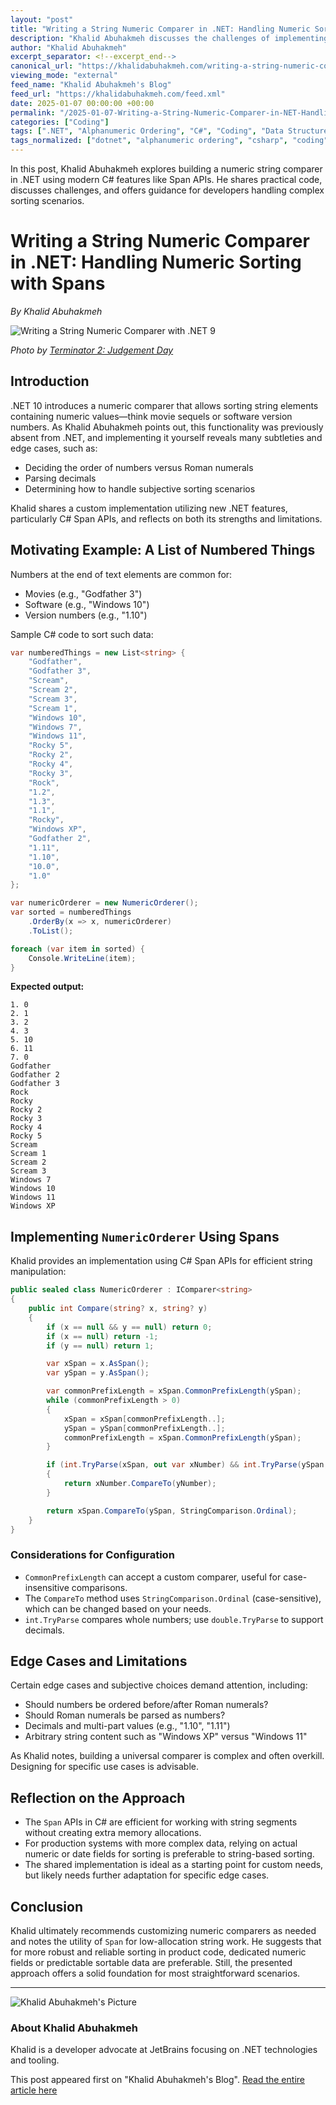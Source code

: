 ```yaml
---
layout: "post"
title: "Writing a String Numeric Comparer in .NET: Handling Numeric Sorting with Spans"
description: "Khalid Abuhakmeh discusses the challenges of implementing a string numeric comparer in .NET, especially when sorting lists with embedded numbers (e.g., movie titles or software versions). He provides a sample implementation using C# Span APIs, outlines edge cases, and reflects on practical considerations."
author: "Khalid Abuhakmeh"
excerpt_separator: <!--excerpt_end-->
canonical_url: "https://khalidabuhakmeh.com/writing-a-string-numeric-comparer-with-dotnet-9"
viewing_mode: "external"
feed_name: "Khalid Abuhakmeh's Blog"
feed_url: "https://khalidabuhakmeh.com/feed.xml"
date: 2025-01-07 00:00:00 +00:00
permalink: "/2025-01-07-Writing-a-String-Numeric-Comparer-in-NET-Handling-Numeric-Sorting-with-Spans.html"
categories: ["Coding"]
tags: [".NET", "Alphanumeric Ordering", "C#", "Coding", "Data Structures", "IComparer", "Numeric Comparer", "Posts", "Software Development", "Sorting", "Span APIs", "String Manipulation"]
tags_normalized: ["dotnet", "alphanumeric ordering", "csharp", "coding", "data structures", "icomparer", "numeric comparer", "posts", "software development", "sorting", "span apis", "string manipulation"]
---
```


In this post, Khalid Abuhakmeh explores building a numeric string comparer in .NET using modern C# features like Span APIs. He shares practical code, discusses challenges, and offers guidance for developers handling complex sorting scenarios.<!--excerpt_end-->

# Writing a String Numeric Comparer in .NET: Handling Numeric Sorting with Spans

*By Khalid Abuhakmeh*

![Writing a String Numeric Comparer with .NET 9](https://res.cloudinary.com/abuhakmeh/image/fetch/c_limit,f_auto,q_auto,w_800/https://khalidabuhakmeh.com/assets/images/posts/misc/string-numeric-comparer-dotnet-9.jpg)

*Photo by [Terminator 2: Judgement Day](https://www.imdb.com/title/tt0103064/)*

## Introduction

.NET 10 introduces a numeric comparer that allows sorting string elements containing numeric values—think movie sequels or software version numbers. As Khalid Abuhakmeh points out, this functionality was previously absent from .NET, and implementing it yourself reveals many subtleties and edge cases,
such as:

- Deciding the order of numbers versus Roman numerals
- Parsing decimals
- Determining how to handle subjective sorting scenarios

Khalid shares a custom implementation utilizing new .NET features, particularly C# Span APIs, and reflects on both its strengths and limitations.

## Motivating Example: A List of Numbered Things

Numbers at the end of text elements are common for:

- Movies (e.g., "Godfather 3")
- Software (e.g., "Windows 10")
- Version numbers (e.g., "1.10")

Sample C# code to sort such data:

```csharp
var numberedThings = new List<string> {
    "Godfather",
    "Godfather 3",
    "Scream",
    "Scream 2",
    "Scream 3",
    "Scream 1",
    "Windows 10",
    "Windows 7",
    "Windows 11",
    "Rocky 5",
    "Rocky 2",
    "Rocky 4",
    "Rocky 3",
    "Rock",
    "1.2",
    "1.3",
    "1.1",
    "Rocky",
    "Windows XP",
    "Godfather 2",
    "1.11",
    "1.10",
    "10.0",
    "1.0"
};

var numericOrderer = new NumericOrderer();
var sorted = numberedThings
    .OrderBy(x => x, numericOrderer)
    .ToList();

foreach (var item in sorted) {
    Console.WriteLine(item);
}
```

**Expected output:**

```text
1. 0
2. 1
3. 2
4. 3
5. 10
6. 11
7. 0
Godfather
Godfather 2
Godfather 3
Rock
Rocky
Rocky 2
Rocky 3
Rocky 4
Rocky 5
Scream
Scream 1
Scream 2
Scream 3
Windows 7
Windows 10
Windows 11
Windows XP
```

## Implementing `NumericOrderer` Using Spans

Khalid provides an implementation using C# Span APIs for efficient string manipulation:

```csharp
public sealed class NumericOrderer : IComparer<string>
{
    public int Compare(string? x, string? y)
    {
        if (x == null && y == null) return 0;
        if (x == null) return -1;
        if (y == null) return 1;

        var xSpan = x.AsSpan();
        var ySpan = y.AsSpan();

        var commonPrefixLength = xSpan.CommonPrefixLength(ySpan);
        while (commonPrefixLength > 0)
        {
            xSpan = xSpan[commonPrefixLength..];
            ySpan = ySpan[commonPrefixLength..];
            commonPrefixLength = xSpan.CommonPrefixLength(ySpan);
        }

        if (int.TryParse(xSpan, out var xNumber) && int.TryParse(ySpan, out var yNumber))
        {
            return xNumber.CompareTo(yNumber);
        }

        return xSpan.CompareTo(ySpan, StringComparison.Ordinal);
    }
}
```

### Considerations for Configuration

- `CommonPrefixLength` can accept a custom comparer, useful for case-insensitive comparisons.
- The `CompareTo` method uses `StringComparison.Ordinal` (case-sensitive), which can be changed based on your needs.
- `int.TryParse` compares whole numbers; use `double.TryParse` to support decimals.

## Edge Cases and Limitations

Certain edge cases and subjective choices demand attention, including:

- Should numbers be ordered before/after Roman numerals?
- Should Roman numerals be parsed as numbers?
- Decimals and multi-part values (e.g., "1.10", "1.11")
- Arbitrary string content such as "Windows XP" versus "Windows 11"

As Khalid notes, building a universal comparer is complex and often overkill. Designing for specific use cases is advisable.

## Reflection on the Approach

- The `Span` APIs in C# are efficient for working with string segments without creating extra memory allocations.
- For production systems with more complex data, relying on actual numeric or date fields for sorting is preferable to string-based sorting.
- The shared implementation is ideal as a starting point for custom needs, but likely needs further adaptation for specific edge cases.

## Conclusion

Khalid ultimately recommends customizing numeric comparers as needed and notes the utility of `Span` for low-allocation string work. He suggests that for more robust and reliable sorting in product code, dedicated numeric fields or predictable sortable data are preferable. Still, the presented approach offers a solid foundation for most straightforward scenarios.

---

![Khalid Abuhakmeh's Picture](/assets/images/authorimage.jpg)

### About Khalid Abuhakmeh

Khalid is a developer advocate at JetBrains focusing on .NET technologies and tooling.

This post appeared first on "Khalid Abuhakmeh's Blog". [Read the entire article here](https://khalidabuhakmeh.com/writing-a-string-numeric-comparer-with-dotnet-9)
